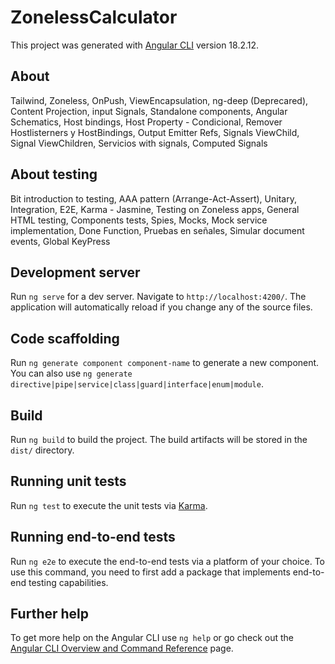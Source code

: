# ZonelessCalculator

This project was generated with [Angular CLI](https://github.com/angular/angular-cli) version 18.2.12.

## About
Tailwind,
Zoneless,
OnPush,
ViewEncapsulation,
ng-deep (Deprecared),
Content Projection,
input Signals,
Standalone components,
Angular Schematics,
Host bindings,
Host Property - Condicional,
Remover Hostlisterners y HostBindings,
Output Emitter Refs,
Signals ViewChild,
Signal ViewChildren,
Servicios with signals,
Computed Signals

## About testing
Bit introduction to testing,
AAA pattern (Arrange-Act-Assert),
Unitary,
Integration,
E2E,
Karma - Jasmine,
Testing on Zoneless apps,
General HTML testing,
Components tests,
Spies,
Mocks,
Mock service implementation,
Done Function,
Pruebas en señales,
Simular document events,
Global KeyPress

## Development server

Run `ng serve` for a dev server. Navigate to `http://localhost:4200/`. The application will automatically reload if you change any of the source files.

## Code scaffolding

Run `ng generate component component-name` to generate a new component. You can also use `ng generate directive|pipe|service|class|guard|interface|enum|module`.

## Build

Run `ng build` to build the project. The build artifacts will be stored in the `dist/` directory.

## Running unit tests

Run `ng test` to execute the unit tests via [Karma](https://karma-runner.github.io).

## Running end-to-end tests

Run `ng e2e` to execute the end-to-end tests via a platform of your choice. To use this command, you need to first add a package that implements end-to-end testing capabilities.

## Further help

To get more help on the Angular CLI use `ng help` or go check out the [Angular CLI Overview and Command Reference](https://angular.dev/tools/cli) page.
